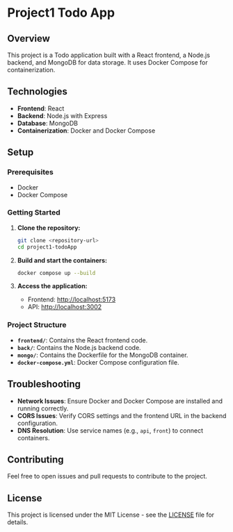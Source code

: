 # Project1 Todo App

## Overview

This project is a Todo application built with a React frontend, a Node.js backend, and MongoDB for data storage. It uses Docker Compose for containerization.

## Technologies

- **Frontend**: React
- **Backend**: Node.js with Express
- **Database**: MongoDB
- **Containerization**: Docker and Docker Compose

## Setup

### Prerequisites

- Docker
- Docker Compose

### Getting Started

1. **Clone the repository:**

    ```bash
    git clone <repository-url>
    cd project1-todoApp
    ```

2. **Build and start the containers:**

    ```bash
    docker compose up --build
    ```

3. **Access the application:**

    - Frontend: [http://localhost:5173](http://localhost:5173)
    - API: [http://localhost:3002](http://localhost:3002)

### Project Structure

- **`frontend/`**: Contains the React frontend code.
- **`back/`**: Contains the Node.js backend code.
- **`mongo/`**: Contains the Dockerfile for the MongoDB container.
- **`docker-compose.yml`**: Docker Compose configuration file.

## Troubleshooting

- **Network Issues**: Ensure Docker and Docker Compose are installed and running correctly.
- **CORS Issues**: Verify CORS settings and the frontend URL in the backend configuration.
- **DNS Resolution**: Use service names (e.g., `api`, `front`) to connect containers.

## Contributing

Feel free to open issues and pull requests to contribute to the project.

## License

This project is licensed under the MIT License - see the [LICENSE](LICENSE) file for details.
